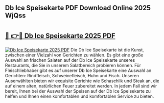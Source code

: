 ## Db Ice Speisekarte PDF Download Online 2025 WjQss

# <h2><a href="http://gcat9j.nevu.top/?p=Db+Ice+Speisekarte">🔗 👉🔴 Db Ice Speisekarte 2025 PDF</a></h2>

[![Db Ice Speisekarte 2025 PDF](https://i.imgur.com/dBaPXMq.png)](http://gcat9j.nevu.top/?p=Db+Ice+Speisekarte)
Die Db Ice Speisekarte ist die Kunst, zwischen einer Vielzahl von Gerichten zu wählen. Es gibt eine große Auswahl an frischen Salaten auf der Db Ice Speisekarte unseres Restaurants, die Sie in unserem Salatbereich probieren können. Für Fleischliebhaber gibt es auf unserer Db Ice Speisekarte eine Auswahl an Gerichten: Rindfleisch, Schweinefleisch, Huhn und Fisch. Unseren Auserwählten bieten wir exquisite Gerichte wie Schaschlik und Steak an, die auf einem alten, natürlichen Feuer zubereitet werden. In jedem Fall sind wir bereit, Ihnen bei der Auswahl der Speisen auf der Db Ice Speisekarte zu helfen und Ihnen einen komfortablen und komfortablen Service zu bieten.
